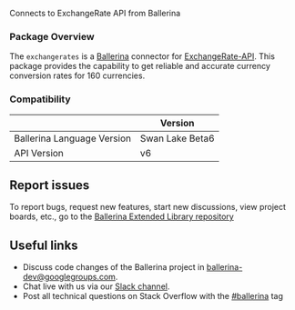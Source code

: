 Connects to ExchangeRate API from Ballerina

### Package Overview
The `exchangerates` is a [Ballerina](https://ballerina.io/) connector for [ExchangeRate-API](https://www.exchangerate-api.com/).
This package provides the capability to get reliable and accurate currency conversion rates for 160 currencies.

### Compatibility
|                               | Version               |
|-------------------------------|-----------------------|
| Ballerina Language Version    | Swan Lake Beta6       |
| API Version                   | v6                    |

## Report issues
To report bugs, request new features, start new discussions, view project boards, etc., go to the [Ballerina Extended Library repository](https://github.com/ballerina-platform/ballerina-extended-library)

## Useful links
- Discuss code changes of the Ballerina project in [ballerina-dev@googlegroups.com](mailto:ballerina-dev@googlegroups.com).
- Chat live with us via our [Slack channel](https://ballerina.io/community/slack/).
- Post all technical questions on Stack Overflow with the [#ballerina](https://stackoverflow.com/questions/tagged/ballerina) tag

